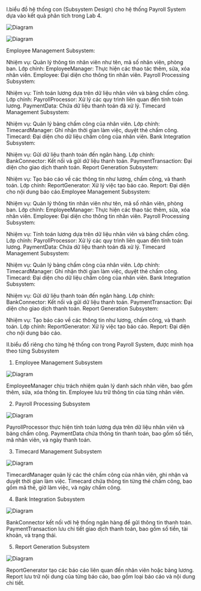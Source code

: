 I.biểu đồ hệ thống con (Subsystem Design) cho hệ thống Payroll System dựa vào kết quả phân tích trong Lab 4.


![Diagram](http://www.plantuml.com/plantuml/png/encoded-diagram-text)



![Diagram](http://www.plantuml.com/plantuml/png/hPJFQiCm3CRlUGgJUrzWXr7sXx73e2nz0SqH8JIHWwqEmjYxBo9E1IPnDfYF-dxw-2gfEGO6pzU-AmQm5sZGb2SOlUiwKus1iI_DLs6cTvEV-w5p8w9v0veAFHARwleHb8xFTX22yZFkoorTXQJ370xtjvgvC-LSd_dl8gPBmf-yinX2IqqsNCGZxNov0iWlV086rPAkEQ6I825VaD03RyGyjprQyFNlXgZy-X1LLq4xT8XBRM-83q0NyqgCZGTk7MMZ2VpeYD3ozlpE7YY05JD5j9DrXWajKIkaUZteEmxEiv5PxoUDT8GrQw9hEU4bOQojBNZAjlVV48FyXOhn97osDUh9pyUdD_CVvejPDCytYdV-AkAMbWN-mJMxGWsSE1-HQlbe_G00)



Employee Management Subsystem:

Nhiệm vụ: Quản lý thông tin nhân viên như tên, mã số nhân viên, phòng ban.
Lớp chính:
EmployeeManager: Thực hiện các thao tác thêm, sửa, xóa nhân viên.
Employee: Đại diện cho thông tin nhân viên.
Payroll Processing Subsystem:

Nhiệm vụ: Tính toán lương dựa trên dữ liệu nhân viên và bảng chấm công.
Lớp chính:
PayrollProcessor: Xử lý các quy trình liên quan đến tính toán lương.
PaymentData: Chứa dữ liệu thanh toán đã xử lý.
Timecard Management Subsystem:

Nhiệm vụ: Quản lý bảng chấm công của nhân viên.
Lớp chính:
TimecardManager: Ghi nhận thời gian làm việc, duyệt thẻ chấm công.
Timecard: Đại diện cho dữ liệu chấm công của nhân viên.
Bank Integration Subsystem:

Nhiệm vụ: Gửi dữ liệu thanh toán đến ngân hàng.
Lớp chính:
BankConnector: Kết nối và gửi dữ liệu thanh toán.
PaymentTransaction: Đại diện cho giao dịch thanh toán.
Report Generation Subsystem:

Nhiệm vụ: Tạo báo cáo về các thông tin như lương, chấm công, và thanh toán.
Lớp chính:
ReportGenerator: Xử lý việc tạo báo cáo.
Report: Đại diện cho nội dung báo cáo.Employee Management Subsystem:

Nhiệm vụ: Quản lý thông tin nhân viên như tên, mã số nhân viên, phòng ban.
Lớp chính:
EmployeeManager: Thực hiện các thao tác thêm, sửa, xóa nhân viên.
Employee: Đại diện cho thông tin nhân viên.
Payroll Processing Subsystem:

Nhiệm vụ: Tính toán lương dựa trên dữ liệu nhân viên và bảng chấm công.
Lớp chính:
PayrollProcessor: Xử lý các quy trình liên quan đến tính toán lương.
PaymentData: Chứa dữ liệu thanh toán đã xử lý.
Timecard Management Subsystem:

Nhiệm vụ: Quản lý bảng chấm công của nhân viên.
Lớp chính:
TimecardManager: Ghi nhận thời gian làm việc, duyệt thẻ chấm công.
Timecard: Đại diện cho dữ liệu chấm công của nhân viên.
Bank Integration Subsystem:

Nhiệm vụ: Gửi dữ liệu thanh toán đến ngân hàng.
Lớp chính:
BankConnector: Kết nối và gửi dữ liệu thanh toán.
PaymentTransaction: Đại diện cho giao dịch thanh toán.
Report Generation Subsystem:

Nhiệm vụ: Tạo báo cáo về các thông tin như lương, chấm công, và thanh toán.
Lớp chính:
ReportGenerator: Xử lý việc tạo báo cáo.
Report: Đại diện cho nội dung báo cáo.




II.biểu đồ riêng cho từng hệ thống con trong Payroll System, được minh họa theo từng Subsystem
1. Employee Management Subsystem



![Diagram](http://www.plantuml.com/plantuml/png/RP0n3i8m34NtdCBA14Az00Fg00C3KqzW6gkgID8eTeSAzUwq2eK8ul6zB_tyr2mOPNHM1MmVs17eYmjsc8ZWXdu1Zhn0CzvvOY6duQbWkTOYypUReZ7PT0T0OpQ_ssTy30Q5YigGfJyrbnhpgWheJQzdE48ZiVTTPZqwAl4mS2_zu4lEKC0ew_ZSRe_vsGrLTVgm9QyJrsfMDNcpVgzw0G00)



EmployeeManager chịu trách nhiệm quản lý danh sách nhân viên, bao gồm thêm, sửa, xóa thông tin.
Employee lưu trữ thông tin của từng nhân viên.




2. Payroll Processing Subsystem



 
![Diagram](http://www.plantuml.com/plantuml/png/NT312iCW30RWkqyHF6sCli0EeuV2sAtG9qXTA6DHYyQ3ZBxxBBH5cek7BoQ_jb4mIBAiPZHVd0XqZpbuPkY3DnJZnqqmf37cA6Gr_1IKCemn7grRfmyxhtK3WsmIez20Z25VhfLDv2WKAXCiEUbGSFFbj63dUdO3Q7ro0dVeV1gPAY4xiyz4hwxe8A7ahtG-1bBXzQYMdfy3JVE0AaAvePzRSAqMrP9xhr_t1m00)



PayrollProcessor thực hiện tính toán lương dựa trên dữ liệu nhân viên và bảng chấm công.
PaymentData chứa thông tin thanh toán, bao gồm số tiền, mã nhân viên, và ngày thanh toán.



3. Timecard Management Subsystem


 
![Diagram](http://www.plantuml.com/plantuml/png/RP3DQeGm483lUOeXfvRY2_HGF7Znq9E5dgV9O4NpmsGiIF7TDwBkXiKvVj-N8KcT15bcDwc8PiIUG7yDZWooXK_q6JZo0jtyavOav3JyAyXZ9apfqUufdtQRDs0oWUsMlBmM66Fay4VdqSEjLslBVHN8GTi6tg4J7dnVM79n2WlHjVqDCwVlm2FPh5ilr1CNtg9G5WqA5TTvUXvKrSUTvLhlNAjLrUJjzeit)



TimecardManager quản lý các thẻ chấm công của nhân viên, ghi nhận và duyệt thời gian làm việc.
Timecard chứa thông tin từng thẻ chấm công, bao gồm mã thẻ, giờ làm việc, và ngày chấm công.



4. Bank Integration Subsystem



 
![Diagram](http://www.plantuml.com/plantuml/png/PP31Ii0m38RlVOhGao9x0GyoTPVTXFa2MHV6s9fAanw6xDtjh637SYdq-p_wDwqeHar-Cr_eLfm9x1lo2ZqhpH5r2Gn36cKN9M_Xsq0Ujw582Ru7Pd8QOc5bda28fm_SFR4-FFxU7xNvXpuZig0x7wdr1lGVz1qymw1nuRaAe0-9DPCkf76ZYep8wwjp1Tz5KTGaLrAgNNu3JVC2zvRPimFnPCrXsdoUU_i1)




BankConnector kết nối với hệ thống ngân hàng để gửi thông tin thanh toán.
PaymentTransaction lưu chi tiết giao dịch thanh toán, bao gồm số tiền, tài khoản, và trạng thái.








5. Report Generation Subsystem




 
![Diagram](http://www.plantuml.com/plantuml/png/RP312i8m343l_OhGaoBx0G-oWoBUnFa3TOOnx9gIPeSY-tUThU3SSdplqT2KGGnBtrdbJVqm3OA-e2SMEA93DjAIWwg_XHW4EmrF1U-fhGdXM-QGEDaq6sWInaFdBKN45A_M2ydPH2Ph9yKmN_JxVW7yOQSzRA4IRbq)



ReportGenerator tạo các báo cáo liên quan đến nhân viên hoặc bảng lương.
Report lưu trữ nội dung của từng báo cáo, bao gồm loại báo cáo và nội dung chi tiết.


